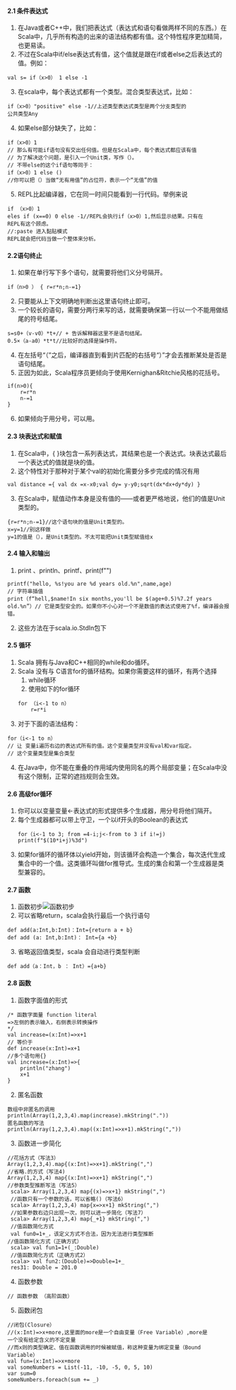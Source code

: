 #### 2.1 条件表达式
1.  在Java或者C++中，我们把表达式（表达式和语句看做两样不同的东西。）在Scala中，几乎所有构造的出来的语法结构都有值。这个特性程序更加精简，也更易读。
2. 不过在Scala中if/else表达式有值，这个值就是跟在if或者else之后表达式的值。例如：
```
val s= if（x>0） 1 else -1
```
3. 在scala中，每个表达式都有一个类型。混合类型表达式，比如：
```
if（x>0）"positive" else -1//上述类型表达式类型是两个分支类型的
公共类型Any
```
4. 如果else部分缺失了，比如：
```
if（x>0）1
// 那么有可能if语句没有交出任何值。但是在Scala中，每个表达式都应该有值
// 为了解决这个问题，是引入一个Unit类，写作（）。
// 不带else的这个if语句等同于：
if（x>0）1 else ()
//你可以把（）当做“无有用值”的占位符，表示一个“无值”的值
```
5. REPL比起编译器，它在同一时间只能看到一行代码。举例来说
```
if （x>0）1
eles if (x==0) 0 else -1//REPL会执行if（x>0）1,然后显示结果。只有在
REPL有这个顾虑。
//:paste 进入黏贴模式
REPL就会把代码当做一个整体来分析。
``` 
#### 2.2语句终止
1. 如果在单行写下多个语句，就需要将他们义分号隔开。
```
if（n>0 ） { r=r*n;n-=1}

```
2. 只要能从上下文明确地判断出这里语句终止即可。
3. 一个较长的语句，需要分两行来写的话，就需要确保第一行以一个不能用做结尾的符号结尾。
```
s=s0+（v-v0）*t+// + 告诉解释器这里不是语句结尾。
0.5×（a-a0）*t*t//比较好的选择是操作符。
```
4. 在左括号“（”之后，编译器直到看到片匹配的右括号“）”才会去推断某处是否是语句结尾。
5. 正因为如此，Scala程序员更倾向于使用Kernighan&Ritchie风格的花括号。
```
if(n>0){
	r=r*n
	n-=1
}
```
6. 如果倾向于用分号，可以用。
#### 2.3 块表达式和赋值
1. 在Scala中，{ }块包含一系列表达式，其结果也是一个表达式。块表达式最后一个表达式的值就是块的值。
2. 这个特性对于那种对于某个val的初始化需要分多步完成的情况有用
```
val distance ={ val dx =x-x0;val dy= y-y0;sqrt(dx*dx+dy*dy) }
```
3. 在Scala中，赋值动作本身是没有值的——或者更严格地说，他们的值是Unit类型的。
```
{r=r*n;n-=1}//这个语句块的值是Unit类型的。
x=y=1//别这样做
y=1的值是（），是Unit类型的。不太可能把Unit类型赋值给x
```
#### 2.4 输入和输出
1. print 、println、printf、print(f"")
```
printf("hello, %s!you are %d years old.%n",name,age)
// 字符串插值
print（f“hell,$name!In six months,you'll be $(age+0.5)%7.2f years old.%n”）// 它是类型安全的。如果你不小心对一个不是数值的表达式使用了%f，编译器会报错。
```
2. 这些方法在于scala.io.StdIn包下
#### 2.5 循环
1. Scala 拥有与Java和C++相同的while和do循环。
2. Scala 没有与 C语言for的循环结构。如果你需要这样的循环，有两个选择
	1. while循环
	2. 使用如下的for循环
	```
	for （i<-1 to n）
		r=r*i
	``` 
3.  对于下面的语法结构：
```
for（i<-1 to n）
// 让 变量i遍历右边的表达式所有的值。这个变量类型并没有val和var指定。
// 这个变量类型是集合类型
```
4. 在Java中，你不能在重叠的作用域内使用同名的两个局部变量；在Scala中没有这个限制，正常的遮挡规则会生效。
#### 2.6 高级for循环
1. 你可以以变量变量<-表达式的形式提供多个生成器，用分号将他们隔开。
2. 每个生成器都可以带上守卫，一个以if开头的Boolean的表达式
	```
	for（i<-1 to 3; from =4-i;j<-from to 3 if i!=j)
	print(f"$(10*i+j)%3d")
	```
3.  如果for循环的循环体以yield开始，则该循环会构造一个集合，每次迭代生成集合中的一个值。这类循环叫做for推导式。生成的集合和第一个生成器是类型兼容的。
#### 2.7 函数
1.  函数初步![函数初步](https://img-blog.csdn.net/20150818092829083)
2. 可以省略return，scala会执行最后一个执行语句
```
def add(a:Int,b:Int)：Int={return a + b}
def add (a: Int,b:Int)： Int={a +b}
```
3. 省略返回值类型，scala 会自动进行类型判断
```
def add（a：Int，b ： Int）={a+b} 
```
#### 2.8 函数
1. 函数字面值的形式
```
/* 函数字面量 function literal 
=>左侧的表示输入，右侧表示转换操作 
*/
val increase=(x:Int)=>x+1  
// 等价于
def increase(x:Int)=x+1
//多个语句用{}
val increase=(x:Int)=>{
	println("zhang")
	x+1
}
``` 
2. 匿名函数
```
数组中非匿名的调用
println(Array(1,2,3,4).map(increase).mkString("."))  
匿名函数的写法
println(Array(1,2,3,4).map((x:Int)=>x+1).mkString(","))

```
3. 函数进一步简化
```
//花括方式（写法3） 
Array(1,2,3,4).map{(x:Int)=>x+1}.mkString(",") 
//省略.的方式（写法4) 
Array(1,2,3,4) map{(x:Int)=>x+1} mkString(",")
//参数类型推断写法（写法5）
 scala> Array(1,2,3,4) map{(x)=>x+1} mkString(",") 
 //函数只有一个参数的话，可以省略()（写法6）
 scala> Array(1,2,3,4) map{x=>x+1} mkString(",") 
 //如果参数右边只出现一次，则可以进一步简化（写法7） 
 scala> Array(1,2,3,4) map{_+1} mkString(",") 
 //值函数简化方式 
 val fun0=1+_，该定义方式不合法，因为无法进行类型推断
//值函数简化方式（正确方式）
 scala> val fun1=1+(_:Double) 
 //值函数简化方式（正确方式2） 
 scala> val fun2:(Double)=>Double=1+_ 
 res31: Double = 201.0
```
4. 函数参数
```
// 函数参数 （高阶函数）

```
5.  函数闭包
```
//闭包(Closure） 
//(x:Int)=>x+more,这里面的more是一个自由变量（Free Variable）,more是
一个没有给定含义的不定变量 
//而x则的类型确定、值在函数调用的时候被赋值，称这种变量为绑定变量（Bound 
Variable）
val fun=(x:Int)=>x+more
val someNumbers = List(-11, -10, -5, 0, 5, 10)
var sum=0
someNumbers.foreach(sum += _)
```

<!--stackedit_data:
eyJoaXN0b3J5IjpbLTc1OTc5NjQ1OSwtMjA1NTcwMDYwOCwtNT
M3MDE1OTYzLC0xNTM2MjU0MDY4LC0xNjU4MDY2NDY5LDgyNDMz
NzY0OCwtMTg5MTU2NTI0MCwzMjkxMjg4NTMsMTkzNDE4Njg2MS
wtMTgxNzc2NzU0NCwxODMwMTU1MDQxLDE0NDUyNjA2MTAsMTM1
NjcxNjU0NSwtMTQ0OTkyMjA2MSwtMTA4MDU4NDYwMSwtNDYzMT
k0NzQ4LDEwMjM1ODkxMjUsMjA0ODU5MDI0Nl19
-->